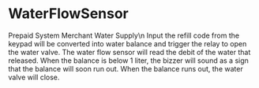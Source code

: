 # WaterFlowSensor
Prepaid System Merchant Water Supply\n
Input the refill code from the keypad will be converted into water balance and trigger the relay to open the water valve. The water flow sensor will read the debit of the water that released. When the balance is below 1 liter, the bizzer will sound as a sign that the balance will soon run out. When the balance runs out, the water valve will close.
